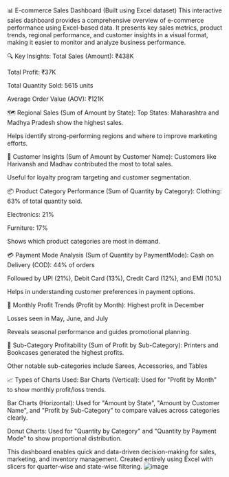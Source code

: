 📊 E-commerce Sales Dashboard (Built using Excel dataset)
This interactive sales dashboard provides a comprehensive overview of e-commerce performance using Excel-based data. It presents key sales metrics, product trends, regional performance, and customer insights in a visual format, making it easier to monitor and analyze business performance.

🔍 Key Insights:
Total Sales (Amount): ₹438K

Total Profit: ₹37K

Total Quantity Sold: 5615 units

Average Order Value (AOV): ₹121K

🗺️ Regional Sales (Sum of Amount by State):
Top States: Maharashtra and Madhya Pradesh show the highest sales.

Helps identify strong-performing regions and where to improve marketing efforts.

👤 Customer Insights (Sum of Amount by Customer Name):
Customers like Harivansh and Madhav contributed the most to total sales.

Useful for loyalty program targeting and customer segmentation.

📦 Product Category Performance (Sum of Quantity by Category):
Clothing: 63% of total quantity sold.

Electronics: 21%

Furniture: 17%

Shows which product categories are most in demand.

💳 Payment Mode Analysis (Sum of Quantity by PaymentMode):
Cash on Delivery (COD): 44% of orders

Followed by UPI (21%), Debit Card (13%), Credit Card (12%), and EMI (10%)

Helps in understanding customer preferences in payment options.

📅 Monthly Profit Trends (Profit by Month):
Highest profit in December

Losses seen in May, June, and July

Reveals seasonal performance and guides promotional planning.

🧾 Sub-Category Profitability (Sum of Profit by Sub-Category):
Printers and Bookcases generated the highest profits.

Other notable sub-categories include Sarees, Accessories, and Tables

📈 Types of Charts Used:
Bar Charts (Vertical):
Used for "Profit by Month" to show monthly profit/loss trends.

Bar Charts (Horizontal):
Used for "Amount by State", "Amount by Customer Name", and "Profit by Sub-Category" to compare values across categories clearly.

Donut Charts:
Used for "Quantity by Category" and "Quantity by Payment Mode" to show proportional distribution.

This dashboard enables quick and data-driven decision-making for sales, marketing, and inventory management. Created entirely using Excel with slicers for quarter-wise and state-wise filtering.
![image](https://github.com/user-attachments/assets/9542fbe9-e068-49aa-b98a-ea943a8a409c)

